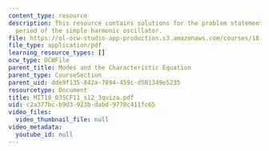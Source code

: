 ```yaml
---
content_type: resource
description: This resource contains solutions for the problem statements related to
  period of the simple harmonic oscillator.
file: https://ol-ocw-studio-app-production.s3.amazonaws.com/courses/18-03sc-differential-equations-fall-2011/c2a377bcb9d3923bdabd9778c411fc65_MIT18_03SCF11_s12_3quiza.pdf
file_type: application/pdf
learning_resource_types: []
ocw_type: OCWFile
parent_title: Modes and the Characteristic Equation
parent_type: CourseSection
parent_uid: dde9f135-842a-7894-459c-d501349e5235
resourcetype: Document
title: MIT18_03SCF11_s12_3quiza.pdf
uid: c2a377bc-b9d3-923b-dabd-9778c411fc65
video_files:
  video_thumbnail_file: null
video_metadata:
  youtube_id: null
---
```

